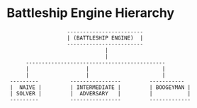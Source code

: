 # Battleship Engine Hierarchy

                       ------------------------
                       | (BATTLESHIP ENGINE)  |
                       ------------------------
                                   |
                                   |
          --------------------------------------------
          |                  |                       |
          |                  |                       |
     ---------          ----------------         -----------
     |  NAIVE |         | INTERMEDIATE |         | BOOGEYMAN |
     | SOLVER |         |  ADVERSARY   |         |           |
     ---------          ----------------         -------------
